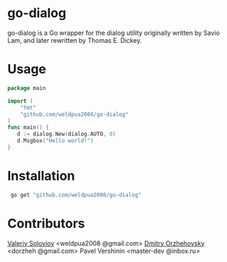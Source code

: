 go-dialog
=========

go-dialog is a Go wrapper for the dialog utility originally written by Savio Lam, and later rewritten by Thomas E. Dickey.

Usage
=========
```go
package main

import (
	"fmt"
	"github.com/weldpua2008/go-dialog"	
)
func main() {
   d := dialog.New(dialog.AUTO, 0)
   d.Msgbox("Hello world!")
}
```

Installation
=========
```bash
 go get "github.com/weldpua2008/go-dialog"
```

Contributors
=========
[Valeriy Soloviov](github.com/weldpua2008/) <weldpua2008 @gmail.com>
[Dmitry Orzhehovsky](github.com/dorzheh/) <dorzheh @gmail.com> 
Pavel Vershinin <master-dev @inbox.ru>
